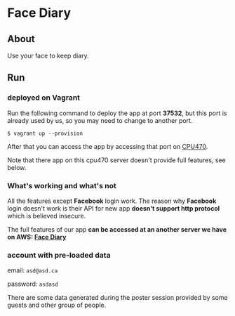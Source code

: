 # Face Diary
## About

Use your face to keep diary.

## Run

### deployed on Vagrant
Run the following command to deploy the app at port **37532**, but this port is already used by us, so you may need to change to another port.
```shell
$ vagrant up --provision
```
After that you can access the app by accessing that port on [CPU470](http://csil-cpu470.csil.sfu.ca:37532/).

Note that there app on this cpu470 server doesn't provide full features, see below.

### What's working and what's not
All the features except **Facebook** login work.
The reason why **Facebook** login doesn't work is their API for new app **doesn't support http protocol** which is believed insecure.

The full features of our app **can be accessed at an another server we have on AWS: [Face Diary](https://facediary.leoleo.win)**

### account with pre-loaded data
email: `asd@asd.ca`

password: `asdasd`

There are some data generated during the poster session provided by some guests and other group of people.

